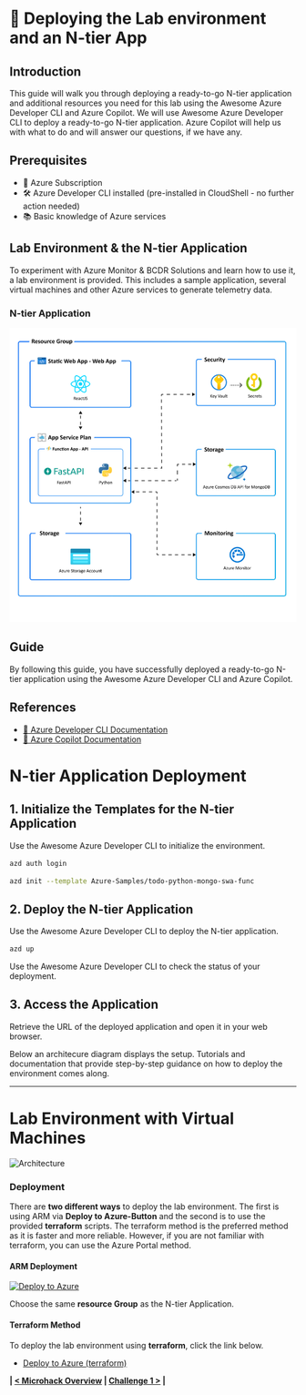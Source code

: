 # 🚀 Deploying the Lab environment and an N-tier App

## Introduction
This guide will walk you through deploying a ready-to-go N-tier application and additional resources you need for this lab using the Awesome Azure Developer CLI and Azure Copilot. 
We will use Awesome Azure Developer CLI to deploy a ready-to-go N-tier application. Azure Copilot will help us with what to do and will answer our questions, if we have any.

## Prerequisites
- 🔑 Azure Subscription
- 🛠️ Azure Developer CLI installed (pre-installed in CloudShell - no further action needed)
- 📚 Basic knowledge of Azure services

## Lab Environment & the N-tier Application

To experiment with Azure Monitor & BCDR Solutions and learn how to use it, a lab environment is provided. This includes a sample application, several virtual machines and other Azure services to generate telemetry data.

### N-tier Application

![System Architecture Overview](../img/resources0.png)

## Guide
By following this guide, you have successfully deployed a ready-to-go N-tier application using the Awesome Azure Developer CLI and Azure Copilot.

## References
- [📄 Azure Developer CLI Documentation](https://docs.microsoft.com/en-us/azure/developer/cli/)
- [📄 Azure Copilot Documentation](https://docs.microsoft.com/en-us/azure/copilot/)

# N-tier Application Deployment

## 1. Initialize the Templates for the N-tier Application
Use the Awesome Azure Developer CLI to initialize the environment.

```bash
azd auth login
```

```bash
azd init --template Azure-Samples/todo-python-mongo-swa-func
```

## 2. Deploy the N-tier Application
Use the Awesome Azure Developer CLI to deploy the N-tier application.

```bash
azd up
```

Use the Awesome Azure Developer CLI to check the status of your deployment.

## 3. Access the Application
Retrieve the URL of the deployed application and open it in your web browser.

Below an architecure diagram displays the setup. Tutorials and documentation that provide step-by-step guidance on how to deploy the environment comes along.

---

# Lab Environment with Virtual Machines

![Architecture](../img/architecture_01.png)

### Deployment

There are **two different ways** to deploy the lab environment. The first is using ARM via **Deploy to Azure-Button** and the second is to use the provided **terraform** scripts. The terraform method is the preferred method as it is faster and more reliable. However, if you are not familiar with terraform, you can use the Azure Portal method.

#### ARM Deployment

[![Deploy to Azure](https://aka.ms/deploytoazurebutton)](https://portal.azure.com/#create/Microsoft.Template/uri/https%3A%2F%2Fraw.githubusercontent.com%2Finfracsademos%2FMicroHack%2Fmain%2F03-Azure%2F01-03-Infrastructure%2F07_Azure_Monitor%2Fresources%2FARM%2Ftemplate.json)

Choose the same **resource Group** as the N-tier Application.

#### Terraform Method

To deploy the lab environment using **terraform**, click the link below.

- [Deploy to Azure (terraform)](./resources/terraform/README.md)

**| [< Microhack Overview](../README.md) | [Challenge 1 >](./01_challenge.md) |**